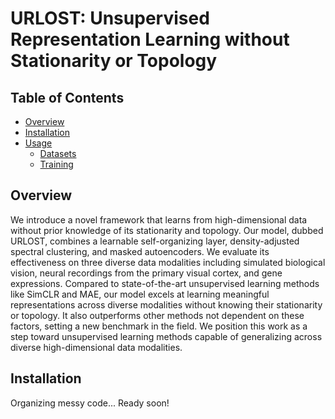 # URLOST: Unsupervised Representation Learning without Stationarity or Topology

## Table of Contents
- [Overview](#overview)
- [Installation](#installation)
- [Usage](#usage)
  - [Datasets](#datasets)
  - [Training](#training)

## Overview

We introduce a novel framework that learns from high-dimensional data without prior knowledge of its stationarity and topology. Our model, dubbed URLOST, combines a learnable self-organizing layer, density-adjusted spectral clustering, and masked autoencoders. We evaluate its effectiveness on three diverse data modalities including simulated biological vision, neural recordings from the primary visual cortex, and gene expressions. Compared to state-of-the-art unsupervised learning methods like SimCLR and MAE, our model excels at learning meaningful representations across diverse modalities without knowing their stationarity or topology. It also outperforms other methods not dependent on these factors, setting a new benchmark in the field. We position this work as a step toward unsupervised learning methods capable of generalizing across diverse high-dimensional data modalities.

## Installation

Organizing messy code... Ready soon! 
